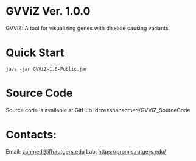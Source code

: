 # GVViZ Ver. 1.0.0
GVViZ: A tool for visualizing genes with disease causing variants.

# Quick Start
```
java -jar GVViZ-1.0-Public.jar
```

# Source Code
Source code is available at GitHub: 
drzeeshanahmed/GVViZ_SourceCode

# Contacts:
Email: zahmed@ifh.rutgers.edu
Lab: https://promis.rutgers.edu/
